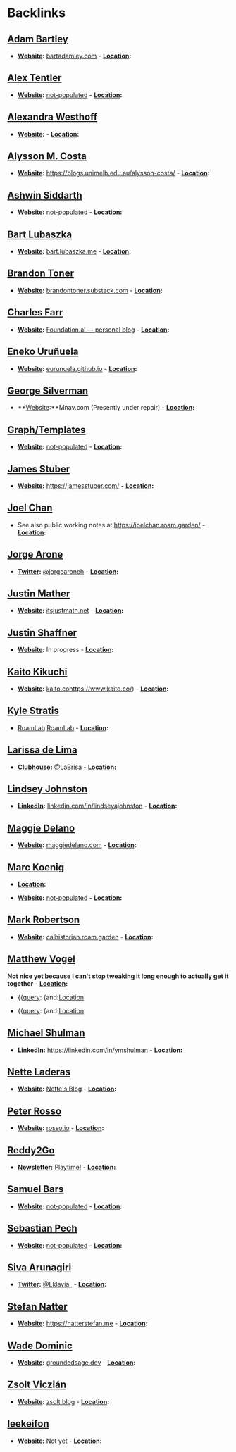 
# Backlinks
## [Adam Bartley](<Adam Bartley.md>)
- **[Website](<Website.md>):** [bartadamley.com](https://www.bartadamley.com/) 
        - **[Location](<Location.md>):**

## [Alex Tentler](<Alex Tentler.md>)
- **[Website](<Website.md>):** [not-populated](<not-populated.md>) 
        - **[Location](<Location.md>):**

## [Alexandra Westhoff](<Alexandra Westhoff.md>)
- **[Website](<Website.md>):** 
        - **[Location](<Location.md>):**

## [Alysson M. Costa](<Alysson M. Costa.md>)
- **[Website](<Website.md>):** https://blogs.unimelb.edu.au/alysson-costa/
        - **[Location](<Location.md>):**

## [Ashwin Siddarth](<Ashwin Siddarth.md>)
- **[Website](<Website.md>):** [not-populated](<not-populated.md>) 
        - **[Location](<Location.md>):**

## [Bart Lubaszka](<Bart Lubaszka.md>)
- **[Website](<Website.md>):** [bart.lubaszka.me](https://bart.lubaszka.me)
        - **[Location](<Location.md>):**

## [Brandon Toner](<Brandon Toner.md>)
- **[Website](<Website.md>):** [brandontoner.substack.com](https://t.co/PQwCMbPZwT?amp=1)
        - **[Location](<Location.md>):**

## [Charles Farr](<Charles Farr.md>)
- **[Website](<Website.md>):** [Foundation.al — personal blog](https://thefoundation.al)
        - **[Location](<Location.md>):**

## [Eneko Uruñuela](<Eneko Uruñuela.md>)
- **[Website](<Website.md>):** [eurunuela.github.io](https://eurunuela.github.io)
        - **[Location](<Location.md>):**

## [George Silverman](<George Silverman.md>)
- **[Website](<Website.md>):**Mnav.com (Presently under repair)
        - **[Location](<Location.md>):**

## [Graph/Templates](<Graph/Templates.md>)
- **[Website](<Website.md>):** [not-populated](<not-populated.md>) 
                    - **[Location](<Location.md>):**

## [James Stuber](<James Stuber.md>)
- **[Website](<Website.md>):** https://jamesstuber.com/
        - **[Location](<Location.md>):**

## [Joel Chan](<Joel Chan.md>)
- See also public working notes at https://joelchan.roam.garden/
        - **[Location](<Location.md>):**

## [Jorge Arone](<Jorge Arone.md>)
- **[Twitter](<Twitter.md>):** [@jorgearoneh](https://twitter.com/jorgearoneh)
        - **[Location](<Location.md>):**

## [Justin Mather](<Justin Mather.md>)
- **[Website](<Website.md>):** [itsjustmath.net](https://itsjustmath.net/)
        - **[Location](<Location.md>):**

## [Justin Shaffner](<Justin Shaffner.md>)
- **[Website](<Website.md>):** In progress
        - **[Location](<Location.md>):**

## [Kaito Kikuchi](<Kaito Kikuchi.md>)
- **[Website](<Website.md>):** [kaito.co]()https://www.kaito.co/)
        - **[Location](<Location.md>):**

## [Kyle Stratis](<Kyle Stratis.md>)
- [RoamLab](https://roamlab.org) [RoamLab](<RoamLab.md>)
        - **[Location](<Location.md>):**

## [Larissa de Lima](<Larissa de Lima.md>)
- **[Clubhouse](<Clubhouse.md>):** @LaBrisa
        - **[Location](<Location.md>):**

## [Lindsey Johnston](<Lindsey Johnston.md>)
- **[LinkedIn](<LinkedIn.md>):** [linkedin.com/in/lindseyajohnston](https://www.linkedin.com/in/lindseyajohnston/)
        - **[Location](<Location.md>):**

## [Maggie Delano](<Maggie Delano.md>)
- **[Website](<Website.md>):** [maggiedelano.com](https://www.maggiedelano.com/)
        - **[Location](<Location.md>):**

## [Marc Koenig](<Marc Koenig.md>)
- **[Location](<Location.md>):**

- **[Website](<Website.md>):** [not-populated](<not-populated.md>) 
        - **[Location](<Location.md>):**

## [Mark Robertson](<Mark Robertson.md>)
- **[Website](<Website.md>):** [calhistorian.roam.garden](https://calhistorian.roam.garden)
        - **[Location](<Location.md>):**

## [Matthew Vogel](<Matthew Vogel.md>)
__Not nice yet because I can't stop tweaking it long enough to actually get it together__
        - **[Location](<Location.md>):**

- {{[query](<query.md>): {and:[Location](<Location.md>)

- {{[query](<query.md>): {and:[Location](<Location.md>)

## [Michael Shulman](<Michael Shulman.md>)
- **[LinkedIn](<LinkedIn.md>):** https://linkedin.com/in/ymshulman
        - **[Location](<Location.md>):**

## [Nette Laderas](<Nette Laderas.md>)
- **[Website](<Website.md>):** [Nette's Blog](https://antonetteladeras.substack.com/)
        - **[Location](<Location.md>):**

## [Peter Rosso](<Peter Rosso.md>)
- **[Website](<Website.md>):** [rosso.io](https://rosso.io)
        - **[Location](<Location.md>):**

## [Reddy2Go](<Reddy2Go.md>)
- **[Newsletter](<Newsletter.md>):** [Playtime!](https://playtime.reddy2go.com)
        - **[Location](<Location.md>):**

## [Samuel Bars](<Samuel Bars.md>)
- **[Website](<Website.md>):** [not-populated](<not-populated.md>) 
        - **[Location](<Location.md>):**

## [Sebastian Pech](<Sebastian Pech.md>)
- **[Website](<Website.md>):** [not-populated](<not-populated.md>) 
        - **[Location](<Location.md>):**

## [Siva Arunagiri](<Siva Arunagiri.md>)
- **[Twitter](<Twitter.md>):** [@Eklavia_](https://twitter.com/Eklavia_) 
        - **[Location](<Location.md>):**

## [Stefan Natter](<Stefan Natter.md>)
- **[Website](<Website.md>):** https://natterstefan.me
        - **[Location](<Location.md>):**

## [Wade Dominic](<Wade Dominic.md>)
- **[Website](<Website.md>):** [groundedsage.dev](https://www.groundedsage.dev/)
        - **[Location](<Location.md>):**

## [Zsolt Viczián](<Zsolt Viczián.md>)
- **[Website](<Website.md>):** [zsolt.blog](https://www.zsolt.blog)
        - **[Location](<Location.md>):**

## [leekeifon](<leekeifon.md>)
- **[Website](<Website.md>):** Not yet
        - **[Location](<Location.md>):**

